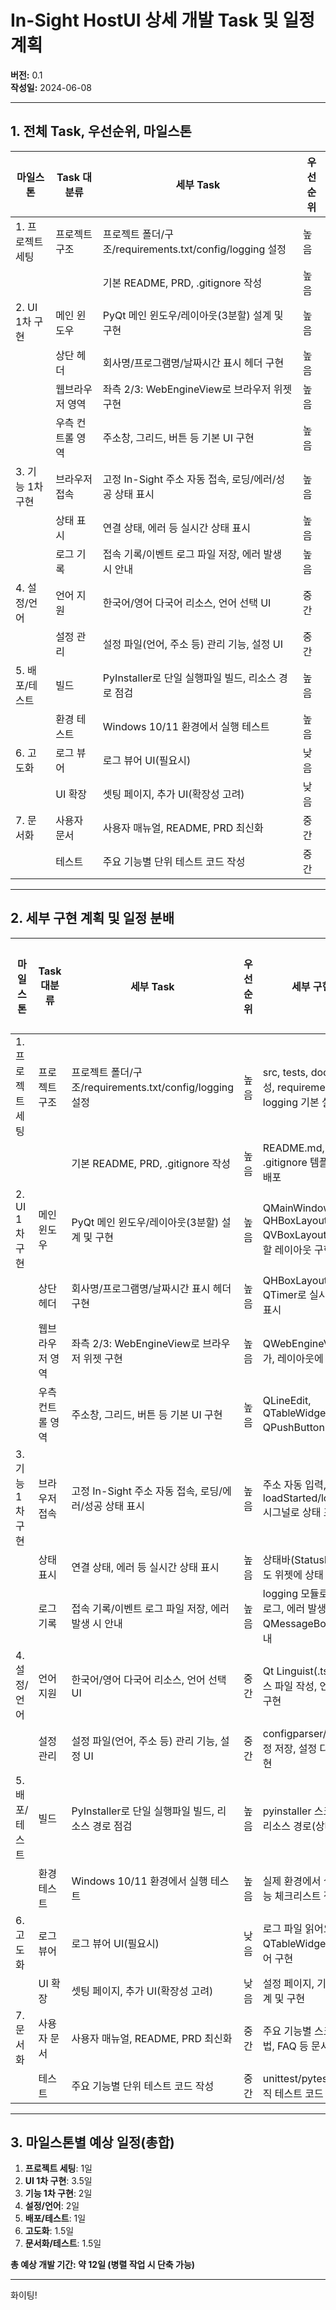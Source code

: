 # In-Sight HostUI 상세 개발 Task 및 일정 계획

**버전:** 0.1  
**작성일:** 2024-06-08

---

## 1. 전체 Task, 우선순위, 마일스톤

| 마일스톤         | Task 대분류           | 세부 Task                                                      | 우선순위 |
|------------------|----------------------|----------------------------------------------------------------|----------|
| 1. 프로젝트 세팅  | 프로젝트 구조         | 프로젝트 폴더/구조/requirements.txt/config/logging 설정         | 높음     |
|                  |                      | 기본 README, PRD, .gitignore 작성                              | 높음     |
| 2. UI 1차 구현   | 메인 윈도우          | PyQt 메인 윈도우/레이아웃(3분할) 설계 및 구현                   | 높음     |
|                  | 상단 헤더            | 회사명/프로그램명/날짜시간 표시 헤더 구현                       | 높음     |
|                  | 웹브라우저 영역      | 좌측 2/3: WebEngineView로 브라우저 위젯 구현                    | 높음     |
|                  | 우측 컨트롤 영역     | 주소창, 그리드, 버튼 등 기본 UI 구현                            | 높음     |
| 3. 기능 1차 구현 | 브라우저 접속        | 고정 In-Sight 주소 자동 접속, 로딩/에러/성공 상태 표시          | 높음     |
|                  | 상태 표시            | 연결 상태, 에러 등 실시간 상태 표시                             | 높음     |
|                  | 로그 기록            | 접속 기록/이벤트 로그 파일 저장, 에러 발생 시 안내              | 높음     |
| 4. 설정/언어     | 언어 지원            | 한국어/영어 다국어 리소스, 언어 선택 UI                        | 중간     |
|                  | 설정 관리            | 설정 파일(언어, 주소 등) 관리 기능, 설정 UI                     | 중간     |
| 5. 배포/테스트   | 빌드                 | PyInstaller로 단일 실행파일 빌드, 리소스 경로 점검              | 높음     |
|                  | 환경 테스트          | Windows 10/11 환경에서 실행 테스트                              | 높음     |
| 6. 고도화        | 로그 뷰어            | 로그 뷰어 UI(필요시)                                            | 낮음     |
|                  | UI 확장              | 셋팅 페이지, 추가 UI(확장성 고려)                               | 낮음     |
| 7. 문서화        | 사용자 문서          | 사용자 매뉴얼, README, PRD 최신화                               | 중간     |
|                  | 테스트               | 주요 기능별 단위 테스트 코드 작성                               | 중간     |

---

## 2. 세부 구현 계획 및 일정 분배

| 마일스톤         | Task 대분류           | 세부 Task                                                      | 우선순위 | 세부 구현 계획                                                                 | 예상 소요 기간 |
|------------------|----------------------|----------------------------------------------------------------|----------|-------------------------------------------------------------------------------|---------------|
| 1. 프로젝트 세팅  | 프로젝트 구조         | 프로젝트 폴더/구조/requirements.txt/config/logging 설정         | 높음     | src, tests, docs 등 폴더 생성, requirements.txt 작성, logging 기본 설정        | 0.5일         |
|                  |                      | 기본 README, PRD, .gitignore 작성                              | 높음     | README.md, PRD, .gitignore 템플릿 작성 및 배포                                 | 0.5일         |
| 2. UI 1차 구현   | 메인 윈도우          | PyQt 메인 윈도우/레이아웃(3분할) 설계 및 구현                   | 높음     | QMainWindow, QHBoxLayout, QVBoxLayout 등으로 3분할 레이아웃 구현               | 1일           |
|                  | 상단 헤더            | 회사명/프로그램명/날짜시간 표시 헤더 구현                       | 높음     | QHBoxLayout, QLabel, QTimer로 실시간 날짜/시간 표시                            | 0.5일         |
|                  | 웹브라우저 영역      | 좌측 2/3: WebEngineView로 브라우저 위젯 구현                    | 높음     | QWebEngineView 위젯 추가, 레이아웃에 배치                                      | 1일           |
|                  | 우측 컨트롤 영역     | 주소창, 그리드, 버튼 등 기본 UI 구현                            | 높음     | QLineEdit, QTableWidget, QPushButton 등 배치                                   | 1일           |
| 3. 기능 1차 구현 | 브라우저 접속        | 고정 In-Sight 주소 자동 접속, 로딩/에러/성공 상태 표시          | 높음     | 주소 자동 입력, loadStarted/loadFinished 시그널로 상태 표시                    | 0.5일         |
|                  | 상태 표시            | 연결 상태, 에러 등 실시간 상태 표시                             | 높음     | 상태바(StatusBar) 또는 별도 위젯에 상태 메시지 출력                            | 0.5일         |
|                  | 로그 기록            | 접속 기록/이벤트 로그 파일 저장, 에러 발생 시 안내              | 높음     | logging 모듈로 파일/콘솔 로그, 에러 발생 시 QMessageBox 등으로 안내            | 1일           |
| 4. 설정/언어     | 언어 지원            | 한국어/영어 다국어 리소스, 언어 선택 UI                        | 중간     | Qt Linguist(.ts/.qm), 리소스 파일 작성, 언어 전환 UI 구현                      | 1일           |
|                  | 설정 관리            | 설정 파일(언어, 주소 등) 관리 기능, 설정 UI                     | 중간     | configparser/json으로 설정 저장, 설정 다이얼로그 구현                          | 1일           |
| 5. 배포/테스트   | 빌드                 | PyInstaller로 단일 실행파일 빌드, 리소스 경로 점검              | 높음     | pyinstaller 스크립트 작성, 리소스 경로(상대/절대) 점검                         | 0.5일         |
|                  | 환경 테스트          | Windows 10/11 환경에서 실행 테스트                              | 높음     | 실제 환경에서 실행, 주요 기능 체크리스트 점검                                  | 0.5일         |
| 6. 고도화        | 로그 뷰어            | 로그 뷰어 UI(필요시)                                            | 낮음     | 로그 파일 읽어오는 QTableWidget/텍스트 뷰어 구현                               | 0.5일         |
|                  | UI 확장              | 셋팅 페이지, 추가 UI(확장성 고려)                               | 낮음     | 설정 페이지, 기타 확장 UI 설계 및 구현                                         | 1일           |
| 7. 문서화        | 사용자 문서          | 사용자 매뉴얼, README, PRD 최신화                               | 중간     | 주요 기능별 스크린샷, 사용법, FAQ 등 문서화                                    | 0.5일         |
|                  | 테스트               | 주요 기능별 단위 테스트 코드 작성                               | 중간     | unittest/pytest로 핵심 로직 테스트 코드 작성                                   | 1일           |

---

## 3. 마일스톤별 예상 일정(총합)

1. **프로젝트 세팅**: 1일  
2. **UI 1차 구현**: 3.5일  
3. **기능 1차 구현**: 2일  
4. **설정/언어**: 2일  
5. **배포/테스트**: 1일  
6. **고도화**: 1.5일  
7. **문서화/테스트**: 1.5일  

**총 예상 개발 기간: 약 12일 (병렬 작업 시 단축 가능)**

---

화이팅! 